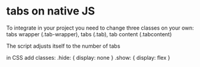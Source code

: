 # tabs on native JS

To integrate in your project you need to change three classes on your own: tabs wrapper (.tab-wrapper), tabs (.tab), tab content (.tabcontent)

The script adjusts itself to the number of tabs

in CSS add classes:
  .hide: {
    display: none
  }
  .show: {
    display: flex
  }
